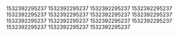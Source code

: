 1532392295237
1532392295237
1532392295237
1532392295237
1532392295237
1532392295237
1532392295237
1532392295237
1532392295237
1532392295237
1532392295237
1532392295237
1532392295237
1532392295237
1532392295237
